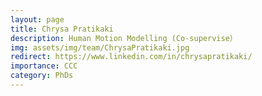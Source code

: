 ```yaml
---
layout: page
title: Chrysa Pratikaki
description: Human Motion Modelling (Co-supervise）
img: assets/img/team/ChrysaPratikaki.jpg
redirect: https://www.linkedin.com/in/chrysapratikaki/
importance: CCC
category: PhDs
---
```


